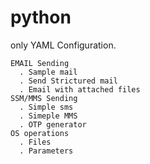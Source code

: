 # python
only YAML Configuration.
```
EMAIL Sending
  . Sample mail
  . Send Strictured mail
  . Email with attached files
SSM/MMS Sending
  . Simple sms
  . Simeple MMS
  . OTP generator
OS operations
  . Files
  . Parameters 
```

